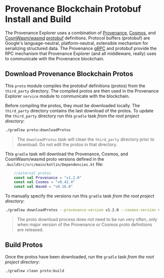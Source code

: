 # Provenance Blockchain Protobuf Install and Build

The Provenance Explorer uses a combination of [Provenance](https://github.com/provenance-io/provenance), 
[Cosmos](https://github.com/cosmos/cosmos-sdk), and [CosmWasm/wasmd](https://github.com/CosmWasm/wasmd) 
[protobuf](https://developers.google.com/protocol-buffers) definitions.
Protocol buffers (protobuf) are Google's language-neutral, platform-neutral, 
extensible mechanism for serializing structured data.  The Provenance
[gRPC](https://grpc.io) and protobuf provide the RPC mechanism that Provenance 
Explorer (and all middleware, really) uses to communicate with the Provenance blockchain.

## Download Provenance Blockchain Protos

This `proto` module compiles the protobuf definitions (protos) from the `third_party` directory.
The compiled protos are then used in the Provenance Explorer `service` module
to communicate with the blockchain.

Before compiling the protos, they must be downloaded locally.  The `third_party`
directory contains the last download of the protos.  To update the `third_party`
directory run this `gradle` task *from the root project directory*:

```bash
./gradlew proto:downloadProtos
```

> The `downloadProtos` task will clean the `third_party` directory prior to
> download.  Do not edit the protos in that directory.

This `gradle` task will download the Provenance, Cosmos, and CosmWasm/wasmd proto versions defined
in the `.buildSrc/src/main/kotlin/Dependencies.kt` file:

```kotlin
    //external protos
    const val Provenance = "v1.2.0"
    const val Cosmos = "v0.42.4"
    const val Wasmd = "v0.16.0"
```

To manually specify the versions run this `gradle` task  *from the root project directory*:

```bash
./gradlew downloadProtos --provenance-version v1.2.0 --cosmos-version v0.42.4 --wasmd-version v0.16.0
```

> The proto download process does not need to be run very often, 
> only when major version of the Provenance or Cosmos proto definitions
> are released.

## Build Protos

Once the protos have been downloaded, run the `gradle` task *from the root project directory*:

```bash
./gradlew clean proto:build
```
